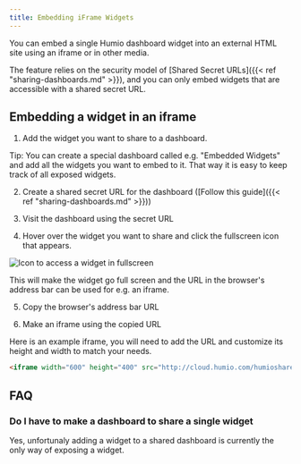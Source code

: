 ```yaml
---
title: Embedding iFrame Widgets
---
```


You can embed a single Humio dashboard widget into an external HTML site using an iframe or in other media.

The feature relies on the security model of [Shared Secret URLs]({{< ref "sharing-dashboards.md" >}}),
and you can only embed widgets that are accessible with a shared secret URL.

## Embedding a widget in an iframe

1. Add the widget you want to share to a dashboard.

Tip: You can create a special dashboard called e.g. "Embedded Widgets" and add all the widgets you
want to embed to it. That way it is easy to keep track of all exposed widgets. 

2. Create a shared secret URL for the dashboard ([Follow this guide]({{< ref "sharing-dashboards.md" >}}))

3. Visit the dashboard using the secret URL

4. Hover over the widget you want to share and click the fullscreen icon that appears.

![Icon to access a widget in fullscreen](/images/pages/dashboards/embed-widget.png)

This will make the widget go full screen and the URL in the browser's address bar can
be used for e.g. an iframe.

5. Copy the browser's address bar URL

6. Make an iframe using the copied URL

Here is an example iframe, you will need to add the URL and customize its height and width to
match your needs.

``` html
<iframe width="600" height="400" src="http://cloud.humio.com/humioshared/dashboards?token=C6OTXOXvIh5mABlznmbwmdrJ&widget=ab01ae6e-cf74-40c3-90e3-2a4436e11c12" frameborder="0" allowfullscreen></iframe>
```

## FAQ

### Do I have to make a dashboard to share a single widget

Yes, unfortunaly adding a widget to a shared dashboard is currently the only way of exposing
a widget. 